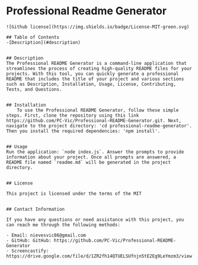 # Professional Readme Generator

    ![Github license](https://img.shields.io/badge/License-MIT-green.svg)

    ## Table of Contents
    -[Description](#description)


    ## Description
    The Professional README Generator is a command-line application that streamlines the process of creating high-quality README files for your projects. With this tool, you can quickly generate a professional README that includes the title of your project and various sections such as Description, Installation, Usage, License, Contributing, Tests, and Questions.
    
    
    ## Installation
        To use the Professional README Generator, follow these simple steps. First, clone the repository using this link https://github.com/PC-Vic/Professional-README-Generator.git. Next, navigate to the project directory: 'cd professional-readme-generator'. Then you install the required dependencies: 'npm install'.
    
    
    ## Usage
    Run the application: `node index.js`. Answer the prompts to provide information about your project. Once all prompts are answered, a README file named `readme.md` will be generated in the project directory.
    
    
    ## License
    
    This project is licensed under the terms of the MIT 
    
    
    ## Contact Information
    
    If you have any questions or need assistance with this project, you can reach me through the following methods:
    
    - Email: nievesvic86@gmail.com
    - GitHub: GitHub: https://github.com/PC-Vic/Professional-README-Generator
    - Screencastify: https://drive.google.com/file/d/1ZR2fh14QTUELSUfnjn5tE2Eg9LeYmzm3/view